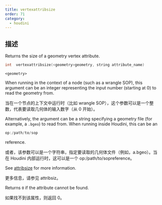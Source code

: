 ```yaml
---
title: vertexattribsize
order: 71
category:
  - houdini
---
```

    
## 描述

Returns the size of a geometry vertex attribute.

```c
int  vertexattribsize(<geometry>geometry, string attribute_name)
```

`<geometry>`

When running in the context of a node (such as a wrangle SOP), this argument
can be an integer representing the input number (starting at 0) to read the
geometry from.

当在一个节点的上下文中运行时（比如 wrangle SOP），这个参数可以是一个整数，代表要读取几何体的输入数字（从 0 开始）。

Alternatively, the argument can be a string specifying a geometry file (for
example, a `.bgeo`) to read from. When running inside Houdini, this can be an

```c
op:/path/to/sop
```

reference.

或者，该参数可以是一个字符串，指定要读取的几何体文件（例如，a.bgeo）。当在 Houdini 内部运行时，这可以是一个 op:/path/to/sopreference。

See [attribsize](attribsize.html "Returns the size of a geometry attribute.")
for more information.

更多信息，请参见 attribsiz。

Returns `0` if the attribute cannot be found.

如果找不到该属性，则返回 0。
